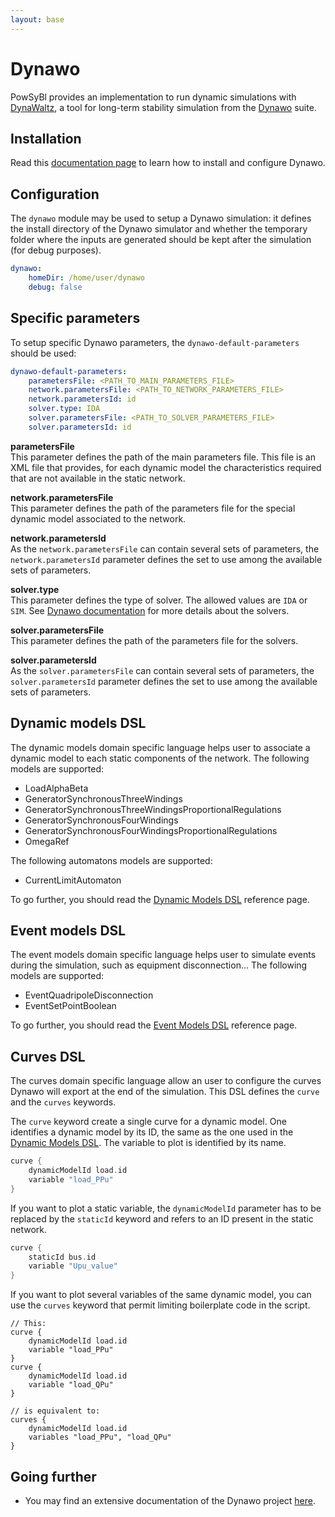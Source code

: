 ```yaml
---
layout: base
---
```


# Dynawo

PowSyBl provides an implementation to run dynamic simulations with [DynaWaltz](https://dynawo.github.io/about/dynawaltz), a tool for long-term stability simulation from the [Dynawo](https://dynawo.github.io) suite.

## Installation

Read this [documentation page](https://dynawo.github.io/install/) to learn how to install and configure Dynawo.

## Configuration

The `dynawo` module may be used to setup a Dynawo simulation: it defines the install directory of the Dynawo simulator and whether the temporary folder where the inputs are generated should be kept after the simulation (for debug purposes).
```yml
dynawo:
    homeDir: /home/user/dynawo
    debug: false
```

## Specific parameters
To setup specific Dynawo parameters, the `dynawo-default-parameters` should be used:
```yml
dynawo-default-parameters:
    parametersFile: <PATH_TO_MAIN_PARAMETERS_FILE>  
    network.parametersFile: <PATH_TO_NETWORK_PARAMETERS_FILE>
    network.parametersId: id
    solver.type: IDA
    solver.parametersFile: <PATH_TO_SOLVER_PARAMETERS_FILE>
    solver.parametersId: id
```

**parametersFile**  
This parameter defines the path of the main parameters file. This file is an XML file that provides, for each dynamic model the characteristics required that are not available in the static network.

**network.parametersFile**  
This parameter defines the path of the parameters file for the special dynamic model associated to the network.

**network.parametersId**  
As the `network.parametersFile` can contain several sets of parameters, the `network.parametersId` parameter defines the set to use among the available sets of parameters.

**solver.type**  
This parameter defines the type of solver. The allowed values are `IDA` or `SIM`. See [Dynawo documentation](https://github.com/dynawo/dynawo/releases/latest/download/DynawoDocumentation.pdf) for more details about the solvers.

**solver.parametersFile**  
This parameter defines the path of the parameters file for the solvers.

**solver.parametersId**  
As the `solver.parametersFile` can contain several sets of parameters, the `solver.parametersId` parameter defines the set to use among the available sets of parameters.

## Dynamic models DSL
The dynamic models domain specific language helps user to associate a dynamic model to each static components of the network. The following models are supported:
- LoadAlphaBeta
- GeneratorSynchronousThreeWindings
- GeneratorSynchronousThreeWindingsProportionalRegulations
- GeneratorSynchronousFourWindings
- GeneratorSynchronousFourWindingsProportionalRegulations
- OmegaRef

The following automatons models are supported:
- CurrentLimitAutomaton

To go further, you should read the [Dynamic Models DSL](dynamic-models-dsl.md) reference page.

## Event models DSL
The event models domain specific language helps user to simulate events during the simulation, such as equipment disconnection... The following models are supported:
- EventQuadripoleDisconnection
- EventSetPointBoolean

To go further, you should read the [Event Models DSL](event-models-dsl.md) reference page.

## Curves DSL
The curves domain specific language allow an user to configure the curves Dynawo will export at the end of the simulation. This DSL defines the `curve` and the `curves` keywords.

The `curve` keyword create a single curve for a dynamic model. One identifies a dynamic model by its ID, the same as the one used in the [Dynamic Models DSL](#dynamic-models-dsl). The variable to plot is identified by its name.
```groovy
curve {
    dynamicModelId load.id
    variable "load_PPu"
}
```

If you want to plot a static variable, the `dynamicModelId` parameter has to be replaced by the `staticId` keyword and refers to an ID present in the static network.
```groovy
curve {
    staticId bus.id
    variable "Upu_value"
}
```

If you want to plot several variables of the same dynamic model, you can use the `curves` keyword that permit limiting boilerplate code in the script.
```
// This:
curve {
    dynamicModelId load.id
    variable "load_PPu"
}
curve {
    dynamicModelId load.id
    variable "load_QPu"
}

// is equivalent to:
curves {
    dynamicModelId load.id
    variables "load_PPu", "load_QPu"
}
```

## Going further

- You may find an extensive documentation of the Dynawo project [here](https://github.com/dynawo/dynawo/releases/latest/download/DynawoDocumentation.pdf).
